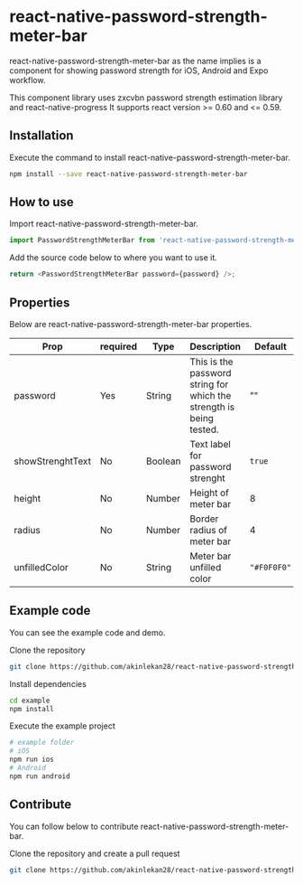 # react-native-password-strength-meter-bar

react-native-password-strength-meter-bar as the name implies is a component for showing password strength for iOS, Android and Expo workflow.

This component library uses zxcvbn password strength estimation library and react-native-progress
It supports react version >= 0.60 and <= 0.59.

## Installation

Execute the command to install react-native-password-strength-meter-bar.

```bash
npm install --save react-native-password-strength-meter-bar
```

## How to use

Import react-native-password-strength-meter-bar.

```js
import PasswordStrengthMeterBar from 'react-native-password-strength-meter-bar';
```

Add the source code below to where you want to use it.

```js
return <PasswordStrengthMeterBar password={password} />;
```

## Properties

Below are react-native-password-strength-meter-bar properties.

| Prop             | required | Type    | Description                                                         | Default     |
| ---------------- | -------- | ------- | ------------------------------------------------------------------- | ----------- |
| password         | Yes      | String  | This is the password string for which the strength is being tested. | ""          |
| showStrenghtText | No       | Boolean | Text label for password strenght                                    | `true`      |
| height           | No       | Number  | Height of meter bar                                                 | 8           |
| radius           | No       | Number  | Border radius of meter bar                                          | 4           |
| unfilledColor    | No       | String  | Meter bar unfilled color                                            | `"#F0F0F0"` |

## Example code

You can see the example code and demo.

Clone the repository

```bash
git clone https://github.com/akinlekan28/react-native-password-strength-meter-bar.git
```

Install dependencies

```bash
cd example
npm install
```

Execute the example project

```bash
# example folder
# iOS
npm run ios
# Android
npm run android
```

## Contribute

You can follow below to contribute react-native-password-strength-meter-bar.

Clone the repository and create a pull request

```bash
git clone https://github.com/akinlekan28/react-native-password-strength-meter-bar.git
```
